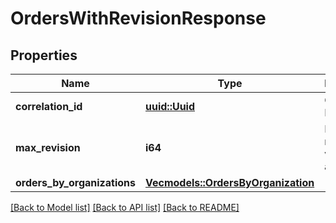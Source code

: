 # OrdersWithRevisionResponse

## Properties

Name | Type | Description | Notes
------------ | ------------- | ------------- | -------------
**correlation_id** | [**uuid::Uuid**](uuid::Uuid.md) | Operation ID. | 
**max_revision** | **i64** | Maximum revision value per all orders. | 
**orders_by_organizations** | [**Vec<models::OrdersByOrganization>**](OrdersByOrganization.md) |  | 

[[Back to Model list]](../README.md#documentation-for-models) [[Back to API list]](../README.md#documentation-for-api-endpoints) [[Back to README]](../README.md)


